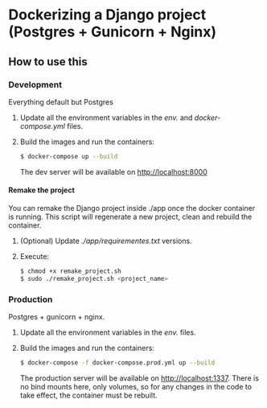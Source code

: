 # Dockerizing a Django project (Postgres + Gunicorn + Nginx)

## How to use this

### Development

Everything default but Postgres

1. Update all the environment variables in the *env.* and *docker-compose.yml* files.
2. Build the images and run the containers:

    ```sh
    $ docker-compose up --build
    ```

    The dev server will be available on [http://localhost:8000](http://localhost:8000) 


#### Remake the project

You can remake the Django project inside ./app once the docker container is running.
This script will regenerate a new project, clean and rebuild the container.

1. (Optional) Update *./app/requirementes.txt* versions.
2. Execute:  

    ```sh
    $ chmod +x remake_project.sh
    $ sudo ./remake_project.sh <project_name>
    ```

### Production

Postgres + gunicorn + nginx.

1. Update all the environment variables in the *env.* files.
1. Build the images and run the containers:

    ```sh
    $ docker-compose -f docker-compose.prod.yml up --build
    ```

    The production server will be available on [http://localhost:1337](http://localhost:1337). 
    There is no bind mounts here, only volumes, so for any changes in the code to take effect, the container must be rebuilt.
